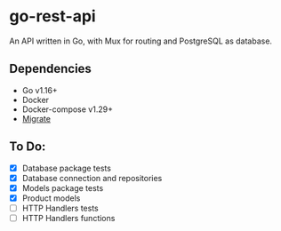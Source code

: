 # go-rest-api
An API written in Go, with Mux for routing and PostgreSQL as database.

## Dependencies

- Go v1.16+
- Docker
- Docker-compose v1.29+
- [Migrate](https://github.com/golang-migrate/migrate)

## To Do:

- [x] Database package tests
- [x] Database connection and repositories
- [x] Models package tests
- [x] Product models
- [ ] HTTP Handlers tests
- [ ] HTTP Handlers functions
